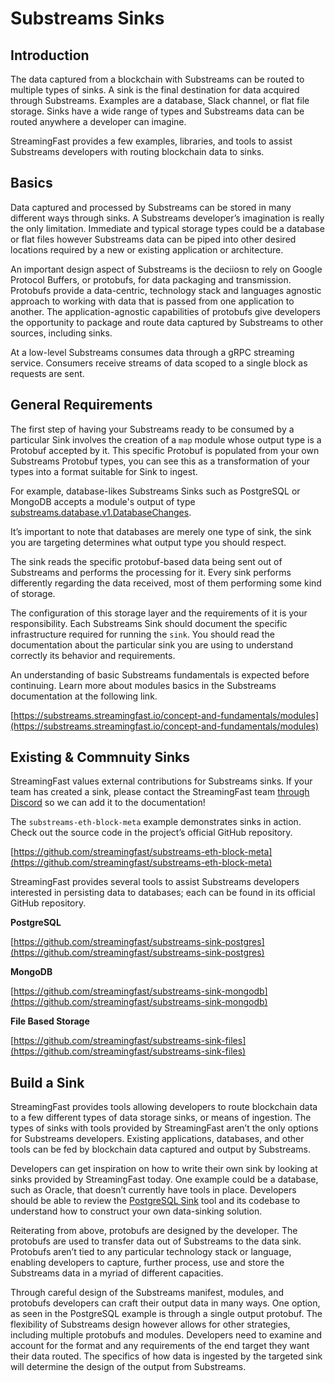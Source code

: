 # Substreams Sinks

## **Introduction**

The data captured from a blockchain with Substreams can be routed to multiple types of sinks. A sink is the final destination for data acquired through Substreams. Examples are a database, Slack channel, or flat file storage. Sinks have a wide range of types and Substreams data can be routed anywhere a developer can imagine.

StreamingFast provides a few examples, libraries, and tools to assist Substreams developers with routing blockchain data to sinks.

## **Basics**

Data captured and processed by Substreams can be stored in many different ways through sinks. A Substreams developer’s imagination is really the only limitation. Immediate and typical storage types could be a database or flat files however Substreams data can be piped into other desired locations required by a new or existing application or architecture.

An important design aspect of Substreams is the deciiosn to rely on Google Protocol Buffers, or protobufs, for data packaging and transmission. Protobufs provide a data-centric, technology stack and languages agnostic approach to working with data that is passed from one application to another. The application-agnostic capabilities of protobufs give developers the opportunity to package and route data captured by Substreams to other sources, including sinks.

At a low-level Substreams consumes data through a gRPC streaming service. Consumers receive streams of data scoped to a single block as requests are sent.

## **General Requirements**

The first step of having your Substreams ready to be consumed by a particular Sink involves the creation of a `map` module whose output type is a Protobuf accepted by it. This specific Protobuf is populated from your own Substreams Protobuf types, you can see this as a transformation of your types into a format suitable for Sink to ingest.

For example, database-likes Substreams Sinks such as PostgreSQL or MongoDB accepts a module's output of type [substreams.database.v1.DatabaseChanges](https://github.com/streamingfast/substreams-database-change/blob/develop/proto/database/v1/database.proto#L5).

It’s important to note that databases are merely one type of sink, the sink you are targeting determines what output type you should respect.

The sink reads the specific protobuf-based data being sent out of Substreams and performs the processing for it. Every sink performs differently regarding the data received, most of them performing some kind of storage.

The configuration of this storage layer and the requirements of it is your responsibility. Each Substreams Sink should document the specific infrastructure required for running the `sink`. You should read the documentation about the particular sink you are using to understand correctly its behavior and requirements.

An understanding of basic Substreams fundamentals is expected before continuing. Learn more about modules basics in the Substreams documentation at the following link.

[https://substreams.streamingfast.io/concept-and-fundamentals/modules](https://substreams.streamingfast.io/concept-and-fundamentals/modules)

## **Existing & Commnuity Sinks**

StreamingFast values external contributions for Substreams sinks. If your team has created a sink, please contact the StreamingFast team [through Discord](https://discord.gg/mYPcRAzeVN) so we can add it to the documentation!

The `substreams-eth-block-meta` example demonstrates sinks in action. Check out the source code in the project’s official GitHub repository.

[https://github.com/streamingfast/substreams-eth-block-meta](https://github.com/streamingfast/substreams-eth-block-meta)

StreamingFast provides several tools to assist Substreams developers interested in persisting data to databases; each can be found in its official GitHub repository.

**PostgreSQL**

[https://github.com/streamingfast/substreams-sink-postgres](https://github.com/streamingfast/substreams-sink-postgres)

**MongoDB**

[https://github.com/streamingfast/substreams-sink-mongodb](https://github.com/streamingfast/substreams-sink-mongodb)

**File Based Storage**

[https://github.com/streamingfast/substreams-sink-files](https://github.com/streamingfast/substreams-sink-files)

## **Build a Sink**

StreamingFast provides tools allowing developers to route blockchain data to a few different types of data storage sinks, or means of ingestion. The types of sinks with tools provided by StreamingFast aren’t the only options for Substreams developers. Existing applications, databases, and other tools can be fed by blockchain data captured and output by Substreams.

Developers can get inspiration on how to write their own sink by looking at sinks provided by StreamingFast today. One example could be a database, such as Oracle, that doesn’t currently have tools in place. Developers should be able to review the [PostgreSQL Sink](https://github.com/streamingfast/substreams-sink-postgres) tool and its codebase to understand how to construct your own data-sinking solution.

Reiterating from above, protobufs are designed by the developer. The protobufs are used to transfer data out of Substreams to the data sink. Protobufs aren’t tied to any particular technology stack or language, enabling developers to capture, further process, use and store the Substreams data in a myriad of different capacities.

Through careful design of the Substreams manifest, modules, and protobufs developers can craft their output data in many ways. One option, as seen in the PostgreSQL example is through a single output protobuf. The flexibility of Substreams design however allows for other strategies, including multiple protobufs and modules. Developers need to examine and account for the format and any requirements of the end target they want their data routed. The specifics of how data is ingested by the targeted sink will determine the design of the output from Substreams.
